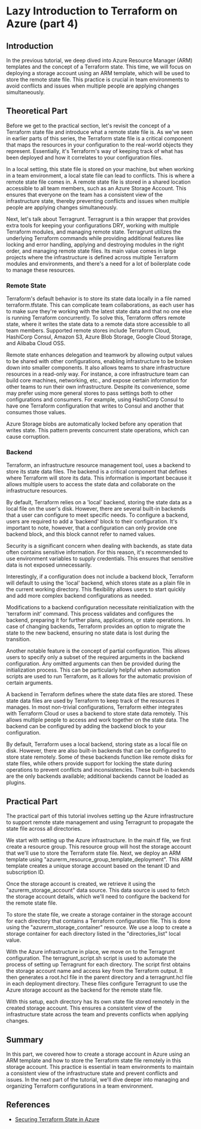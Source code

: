 # Lazy Introduction to Terraform on Azure (part 4)

 
## Introduction

 
In the previous tutorial, we deep dived into Azure Resource Manager (ARM) templates and the concept of a Terraform state. This time, we will focus on deploying a storage account using an ARM template, which will be used to store the remote state file. This practice is crucial in team environments to avoid conflicts and issues when multiple people are applying changes simultaneously.

## Theoretical Part
 
Before we get to the practical section, let's revisit the concept of a Terraform state file and introduce what a remote state file is. As we've seen in earlier parts of this series, the Terraform state file is a critical component that maps the resources in your configuration to the real-world objects they represent. Essentially, it's Terraform's way of keeping track of what has been deployed and how it correlates to your configuration files.

In a local setting, this state file is stored on your machine, but when working in a team environment, a local state file can lead to conflicts. This is where a remote state file comes in. A remote state file is stored in a shared location accessible to all team members, such as an Azure Storage Account. This ensures that everyone on the team has a consistent view of the infrastructure state, thereby preventing conflicts and issues when multiple people are applying changes simultaneously.

Next, let's talk about Terragrunt. Terragrunt is a thin wrapper that provides extra tools for keeping your configurations DRY, working with multiple Terraform modules, and managing remote state. Terragrunt utilizes the underlying Terraform commands while providing additional features like locking and error handling, applying and destroying modules in the right order, and managing remote state files. Its main value comes in large projects where the infrastructure is defined across multiple Terraform modules and environments, and there's a need for a lot of boilerplate code to manage these resources.

### Remote State

Terraform's default behavior is to store its state data locally in a file named terraform.tfstate. This can complicate team collaborations, as each user has to make sure they're working with the latest state data and that no one else is running Terraform concurrently. To solve this, Terraform offers remote state, where it writes the state data to a remote data store accessible to all team members. Supported remote stores include Terraform Cloud, HashiCorp Consul, Amazon S3, Azure Blob Storage, Google Cloud Storage, and Alibaba Cloud OSS.

Remote state enhances delegation and teamwork by allowing output values to be shared with other configurations, enabling infrastructure to be broken down into smaller components. It also allows teams to share infrastructure resources in a read-only way. For instance, a core infrastructure team can build core machines, networking, etc., and expose certain information for other teams to run their own infrastructure. Despite its convenience, some may prefer using more general stores to pass settings both to other configurations and consumers. For example, using HashiCorp Consul to have one Terraform configuration that writes to Consul and another that consumes those values.

Azure Storage blobs are automatically locked before any operation that writes state. This pattern prevents concurrent state operations, which can cause corruption.

### Backend

Terraform, an infrastructure resource management tool, uses a backend to store its state data files. The backend is a critical component that defines where Terraform will store its data. This information is important because it allows multiple users to access the state data and collaborate on the infrastructure resources.

By default, Terraform relies on a 'local' backend, storing the state data as a local file on the user's disk. However, there are several built-in backends that a user can configure to meet specific needs. To configure a backend, users are required to add a 'backend' block to their configuration. It's important to note, however, that a configuration can only provide one backend block, and this block cannot refer to named values.

Security is a significant concern when dealing with backends, as state data often contains sensitive information. For this reason, it's recommended to use environment variables to supply credentials. This ensures that sensitive data is not exposed unnecessarily.

Interestingly, if a configuration does not include a backend block, Terraform will default to using the 'local' backend, which stores state as a plain file in the current working directory. This flexibility allows users to start quickly and add more complex backend configurations as needed.

Modifications to a backend configuration necessitate reinitialization with the 'terraform init' command. This process validates and configures the backend, preparing it for further plans, applications, or state operations. In case of changing backends, Terraform provides an option to migrate the state to the new backend, ensuring no state data is lost during the transition.

Another notable feature is the concept of partial configuration. This allows users to specify only a subset of the required arguments in the backend configuration. Any omitted arguments can then be provided during the initialization process. This can be particularly helpful when automation scripts are used to run Terraform, as it allows for the automatic provision of certain arguments.


A backend in Terraform defines where the state data files are stored. These state data files are used by Terraform to keep track of the resources it manages. In most non-trivial configurations, Terraform either integrates with Terraform Cloud or uses a backend to store state data remotely. This allows multiple people to access and work together on the state data. The backend can be configured by adding the backend block to your configuration.

By default, Terraform uses a local backend, storing state as a local file on disk. However, there are also built-in backends that can be configured to store state remotely. Some of these backends function like remote disks for state files, while others provide support for locking the state during operations to prevent conflicts and inconsistencies. These built-in backends are the only backends available; additional backends cannot be loaded as plugins.

## Practical Part

 
The practical part of this tutorial involves setting up the Azure infrastructure to support remote state management and using Terragrunt to propagate the state file across all directories.

We start with setting up the Azure infrastructure. In the main.tf file, we first create a resource group. This resource group will host the storage account that we'll use to store the Terraform state file. Next, we deploy an ARM template using "azurerm_resource_group_template_deployment". This ARM template creates a unique storage account based on the tenant ID and subscription ID.

Once the storage account is created, we retrieve it using the "azurerm_storage_account" data source. This data source is used to fetch the storage account details, which we'll need to configure the backend for the remote state file.

To store the state file, we create a storage container in the storage account for each directory that contains a Terraform configuration file. This is done using the "azurerm_storage_container" resource. We use a loop to create a storage container for each directory listed in the "directories_list" local value.

With the Azure infrastructure in place, we move on to the Terragrunt configuration. The terragrunt_script.sh script is used to automate the process of setting up Terragrunt for each directory. The script first obtains the storage account name and access key from the Terraform output. It then generates a root.hcl file in the parent directory and a terragrunt.hcl file in each deployment directory. These files configure Terragrunt to use the Azure storage account as the backend for the remote state file.

With this setup, each directory has its own state file stored remotely in the created storage account. This ensures a consistent view of the infrastructure state across the team and prevents conflicts when applying changes.

## Summary
 
In this part, we covered how to create a storage account in Azure using an ARM template and how to store the Terraform state file remotely in this storage account. This practice is essential in team environments to maintain a consistent view of the infrastructure state and prevent conflicts and issues. In the next part of the tutorial, we'll dive deeper into managing and organizing Terraform configurations in a team environment.

## References

* [Securing Terraform State in Azure](https://techcommunity.microsoft.com/t5/fasttrack-for-azure/securing-terraform-state-in-azure/ba-p/3787254)